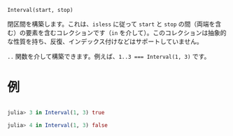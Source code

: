 ```
Interval(start, stop)
```

閉区間を構築します。これは、`isless` に従って `start` と `stop` の間（両端を含む）の要素を含むコレクションです（`in` を介して）。このコレクションは抽象的な性質を持ち、反復、インデックス付けなどはサポートしていません。

`..` 関数を介して構築できます。例えば、`1..3 === Interval(1, 3)` です。

# 例

```julia julia> 2 in Interval(1, 3) true

julia> 3 in Interval(1, 3) true

julia> 4 in Interval(1, 3) false
```
